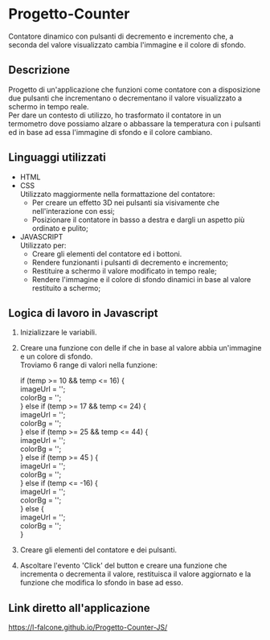 # Progetto-Counter
Contatore dinamico con pulsanti di decremento e incremento che, a seconda del valore visualizzato cambia l'immagine e il colore di sfondo.

## Descrizione
Progetto di un'applicazione che funzioni come contatore con a disposizione due pulsanti che incrementano o decrementano il valore visualizzato a schermo in tempo reale.    
Per dare un contesto di utilizzo, ho trasformato il contatore in un termometro dove possiamo alzare o abbassare la temperatura con i pulsanti ed in base ad essa l'immagine di sfondo e il colore cambiano.

## Linguaggi utilizzati
- HTML
- CSS    
   Utilizzato maggiormente nella formattazione del contatore:
   - Per creare un effetto 3D nei pulsanti sia visivamente che nell'interazione con essi;
   - Posizionare il contatore in basso a destra e dargli un aspetto più ordinato e pulito;
- JAVASCRIPT    
  Utilizzato per:
  - Creare gli elementi del contatore ed i bottoni.
  - Rendere funzionanti i pulsanti di decremento e incremento;
  - Restituire a schermo il valore modificato in tempo reale;
  - Rendere l'immagine e il colore di sfondo dinamici in base al valore restituito a schermo;

## Logica di lavoro in Javascript
1)  Inizializzare le variabili.
2)  Creare una funzione con delle if che in base al valore abbia un'immagine e un colore di sfondo.    
   Troviamo 6 range di valori nella funzione:
       
    if (temp >= 10 && temp <= 16) {    
          imageUrl = '';    
          colorBg = '';    
      } else if (temp >= 17 && temp <= 24) {    
          imageUrl = '';    
          colorBg = '';    
      } else if (temp >= 25 && temp <= 44) {    
          imageUrl = '';    
          colorBg = '';    
      } else if (temp >= 45 ) {    
          imageUrl = '';    
          colorBg = '';    
      } else if (temp <= -16) {    
          imageUrl = '';    
          colorBg = '';    
      } else {    
          imageUrl = '';    
          colorBg = '';    
      }
3) Creare gli elementi del contatore e dei pulsanti.   
4) Ascoltare l'evento 'Click' del button e creare una funzione che incrementa o decrementa il valore, restituisca il valore aggiornato e la funzione che modifica lo sfondo in base ad esso.

## Link diretto all'applicazione
https://l-falcone.github.io/Progetto-Counter-JS/
